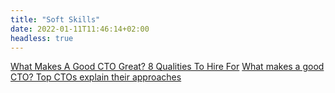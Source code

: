 ```yaml
---
title: "Soft Skills"
date: 2022-01-11T11:46:14+02:00
headless: true
---
```


[What Makes A Good CTO Great? 8 Qualities To Hire For](https://www.forbes.com/sites/theyec/2015/08/28/what-makes-a-good-cto-great-8-qualities-to-hire-for/?sh=3d47325e4b03)
[What makes a good CTO? Top CTOs explain their approaches](https://jaxenter.com/what-makes-a-good-cto-8-top-ctos-tell-us-their-approaches-122353.html)